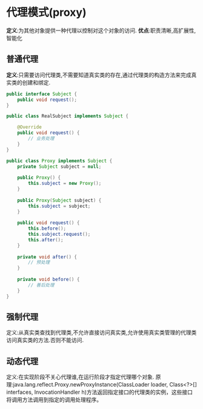 # 代理模式(proxy)

**定义**:为其他对象提供一种代理以控制对这个对象的访问.
**优点**:职责清晰,高扩展性,智能化



## 普通代理

**定义**:只需要访问代理类,不需要知道真实类的存在,通过代理类的构造方法来完成真实类的创建和绑定.
```java
public interface Subject {
    public void request(); 
}

public class RealSubject implements Subject {

    @Override
    public void request() {
        // 业务处理
    }
}

public class Proxy implements Subject {
    private Subject subject = null;
    
    public Proxy() {
        this.subject = new Proxy();
    }
    
    public Proxy(Subject subject) {
        this.subject = subject;
    }
    
    public void request() {
        this.before();
        this.subject.request();
        this.after();
    }
     
    private void after() {
        // 预处理
    }
     
    private void before() {
        // 善后处理
    }
}
```



## 强制代理

定义:从真实类查找到代理类,不允许直接访问真实类,允许使用真实类管理的代理类访问真实类的方法.否则不能访问.



## 动态代理

定义:在实现阶段不关心代理谁,在运行阶段才指定代理哪个对象.
原理:java.lang.reflect.Proxy.newProxyInstance(ClassLoader loader, Class<?>[] interfaces, InvocationHandler h)方法返回指定接口的代理类的实例，这些接口将调用方法调用到指定的调用处理程序。